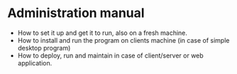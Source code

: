 # Administration manual
- How to set it up and get it to run, also on a fresh machine.
- How to install and run the program on clients machine (in case of simple desktop program)
- How to deploy, run and maintain in case of client/server or web application.
